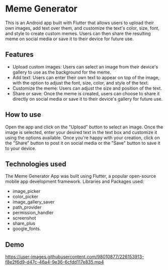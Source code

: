 # Meme Generator
This is an Android app built with Flutter that allows users to upload their own images, add text over them, and customize the text's color, size, font, and style to create custom memes. Users can then share the resulting meme on social media or save it to their device for future use.

## Features
- Upload custom images: Users can select an image from their device's gallery to use as the background for the meme.
- Add text: Users can enter their own text to appear on top of the image, with the option to adjust the font, size, color, and style of the text.
- Customize the meme: Users can adjust the size and position of the text.
- Share or save: Once the meme is created, users can choose to share it directly on social media or save it to their device's gallery for future use.

## How to use
Open the app and click on the "Upload" button to select an image. Once the image is selected, enter your desired text in the text box and customize it using the options available. Once you're happy with your creation, click on the "Share" button to post it on social media or the "Save" button to save it to your device.

## Technologies used
The Meme Generator App was built using Flutter, a popular open-source mobile app development framework.
Libraries and Packages used: 
- image_picker 
- color_picker 
- image_gallery_saver 
- path_provider
- permission_handler
- screenshot
- share_plus
- google_fonts.

## Demo


https://user-images.githubusercontent.com/98010877/226153913-f8e2f6d9-d47c-46a4-9e36-6cfdd117e835.mp4



